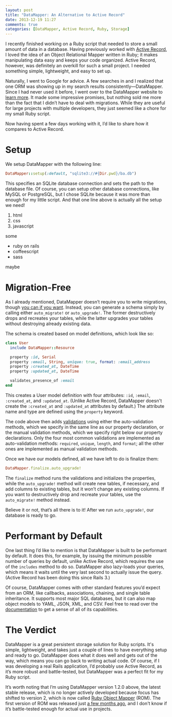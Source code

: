 ```yaml
---
layout: post
title: "DataMapper: An Alternative to Active Record"
date: 2013-12-19 11:27
comments: true
categories: [DataMapper, Active Record, Ruby, Storage]
---
```


I recently finished working on a Ruby script that needed to store a small amount of data in a database. Having previously worked with [Active Record](http://guides.rubyonrails.org/active_record_querying.html), I loved the idea of an Object Relational Mapper written in Ruby; it makes manipulating data easy and keeps your code organized. Active Record, however, was definitely an overkill for such a small project. I needed something simple, lightweight, and easy to set up.

<!-- more -->

Naturally, I went to Google for advice. A few searches in and I realized that one ORM was showing up in my search results consistently&mdash;DataMapper. Since I had never used it before, I went over to the DataMapper website to [learn more](http://datamapper.org/why.html). It made some impressive promises, but nothing sold me more than the fact that I didn’t have to deal with migrations. While they are useful for large projects with multiple developers, they just seemed like a chore for my small Ruby script.

Now having spent a few days working with it, I’d like to share how it compares to Active Record.

# Setup

We setup DataMapper with the following line:

``` ruby script.rb
DataMapper::setup(:default, "sqlite3://#{Dir.pwd}/ba.db")
```
This specifies an SQLite database connection and sets the path to the database file. Of course, you can setup other database connections, like MySQL or PostgreSQL, but I chose SQLite because it was more than enough for my little script. And that one line above is actually all the setup we need!

1. html
2. css
3. javascript

some 

- ruby on rails
- coffeescript
- sass

maybe

# Migration-Free

As I already mentioned, DataMapper doesn’t require you to write migrations, though [you can if you want](https://github.com/datamapper/dm-migrations). Instead, you can generate a schema simply by calling either `auto_migrate!` or `auto_upgrade!`. The former destructively drops and recreates your tables, while the latter upgrades your tables without destroying already existing data. 

The schema is created based on model definitions, which look like so:

``` ruby script.rb
class User  
  include DataMapper::Resource

  property :id, Serial
  property :email, String, unique: true, format: :email_address
  property :created_at, DateTime
  property :updated_at, DateTime

  validates_presence_of :email
end
```

This creates a User model definition with four attributes: `:id`, `:email`, `:created_at`, and `:updated_at`. (Unlike Active Record, DataMapper doesn't create the `:created_at` and `:updated_at` attributes by default.) The attribute name and type are defined using the `property` keyword.

The code above then adds [validations](http://datamapper.org/docs/validations.html) using either the auto-validation methods, which we specify in the same line as our property declaration, or the manual validation methods, which we specify right below our property declarations. Only the four most common validations are implemented as auto-validation methods: `required`, `unique`, `length`, and `format`; all the other ones are implemented as manual validation methods.

Once we have our models defined, all we have left to do is finalize them:

``` ruby script.rb
DataMapper.finalize.auto_upgrade!
```

The `finalize` method runs the validations and initializes the properties, while the `auto_upgrade!` method will create new tables, if necessary, and add columns to existing tables, but it won’t change any existing columns. If you want to destructively drop and recreate your tables, use the `auto_migrate!` method instead.

Believe it or not, that’s all there is to it! After we run `auto_upgrade!`, our database is ready to go.

# Performant by Default

One last thing I’d like to mention is that DataMapper is built to be performant by default. It does this, for example, by issuing the minimum possible number of queries by default, unlike Active Record, which requires the use of the `includes` method to do so. DataMapper also lazy-loads your queries, which means it waits until the very last second to actually issue the query. (Active Record has been doing this since Rails 3.)

Of course, DataMapper comes with other standard features you’d expect from an ORM, like callbacks, associations, chaining, and single table inheritance. It supports most major SQL databases, but it can also map object models to YAML, JSON, XML, and CSV. Feel free to read over the [documentation](http://datamapper.org/docs/) to get a sense of all of its capabilities.

# The Verdict

DataMapper is a great persistent storage solution for Ruby scripts. It's simple, lightweight, and takes just a couple of lines to have everything setup and ready to go. DataMapper does what it does well and gets out of the way, which means you can go back to writing actual code. Of course, if I was developing a real Rails application, I’d probably use Active Record, as it’s more robust and battle-tested, but DataMapper was a perfect fit for my Ruby script.

It’s worth noting that I’m using DataMapper version 1.2.0 above, the latest stable release, which is no longer actively developed because focus has shifted to version 2, which is now called [Ruby Object Mapper](http://rom-rb.org/) (ROM). The first version of ROM was released just [a few months ago](https://twitter.com/rom_rb/statuses/370985979554721792), and I don't know if it’s battle-tested enough for actual use in projects.